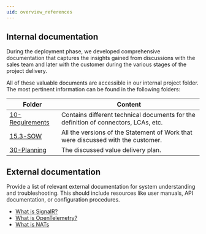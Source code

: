 ```yaml
---
uid: overview_references
---
```


## Internal documentation
During the deployment phase, we developed comprehensive documentation that captures the insights gained from discussions
with the sales team and later with the customer during the various stages of the project delivery.

All of these valuable documents are accessible in our internal project folder. The most pertinent information can be found
in the following folders:

| Folder                                                                                  | Content                                                                             |
|-----------------------------------------------------------------------------------------|-------------------------------------------------------------------------------------|
| [10-Requirements](https://skylinebe.sharepoint.com/:f:/s/ProjectData/{{PROJECT_DATA}})  | Contains different technical documents for the definition of connectors, LCAs, etc. |
| [15.3-SOW](https://skylinebe.sharepoint.com/:f:/s/ProjectData/{{PROJECT_DATA}})         | All the versions of the Statement of Work that were discussed with the customer.    |
| [30-Planning](https://skylinebe.sharepoint.com/:f:/s/ProjectData/{{PROJECT_DATA}})      | The discussed value delivery plan.                                                  |


## External documentation
Provide a list of relevant external documentation for system understanding and troubleshooting. This should include resources
like user manuals, API documentation, or configuration procedures.
* [What is SignalR?](https://learn.microsoft.com/en-us/aspnet/core/signalr/introduction?view=aspnetcore-9.0&WT.mc_id=dotnet-35129-website)
* [What is OpenTelemetry?](https://opentelemetry.io/docs/what-is-opentelemetry/)
* [What is NATs](https://docs.nats.io/nats-concepts/what-is-nats)